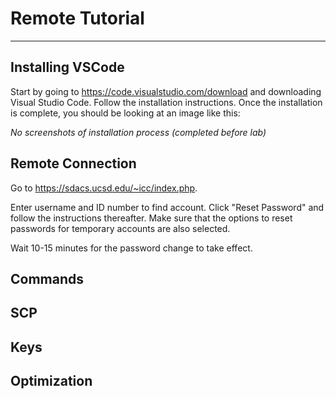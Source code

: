 # Remote Tutorial
---
## Installing VSCode

Start by going to https://code.visualstudio.com/download and downloading Visual Studio Code.
Follow the installation instructions. Once the installation is complete, you should be looking at an image like this:

*No screenshots of installation process (completed before lab)*

## Remote Connection

Go to https://sdacs.ucsd.edu/~icc/index.php.

Enter username and ID number to find account.
Click "Reset Password" and follow the instructions thereafter. Make sure that the options to reset passwords for temporary accounts are also selected.

Wait 10-15 minutes for the password change to take effect.

## Commands
## SCP
## Keys
## Optimization
